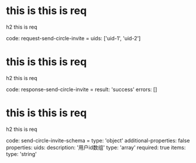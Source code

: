 # this is this is req

h2 this is req

code:
    request-send-circle-invite =
  uids: ['uid-1', 'uid-2']


# this is this is req

h2 this is req

code:
    response-send-circle-invite =
  result: 'success'
  errors: []


# this is this is req

h2 this is req

code:
    send-circle-invite-schema =
  type: 'object'
  additional-properties: false
  properties:
    uids:
      description: '用户id数组'
      type: 'array'
      required: true
      items:
        type: 'string'


